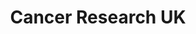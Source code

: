 ---
title: "Cancer Research UK"
url: /derby/cancer-research-uk-babington-lane/
shop: Gebrauchtwaren
---